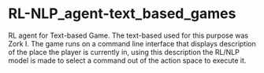 # RL-NLP_agent-text_based_games
RL agent for Text-based Game. The text-based used for this purpose was Zork I. The game runs on a command line interface that displays description of the place the player is currently in, using this description the RL/NLP model is made to select a command out of the action space to execute it.
